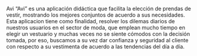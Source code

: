 Avi
“Avi” es una aplicación didáctica que facilita la elección de prendas de vestir, mostrando los mejores conjuntos de acuerdo a sus necesidades. Esta aplicacion tiene como finalidad, resolver los dilemas diarios de nuestros usuarios en el sector de moda, que emplean mucho tiempo en elegir un vestuario y muchas veces no se siente cómodos con la decisión tomada, por eso, buscamos a su vez dar confianza y seguridad al cliente con respecto a su vestimenta de acuerdo a las tendencias del día a día.
